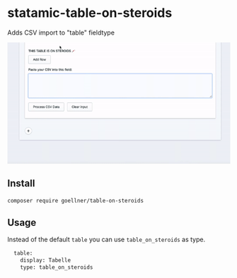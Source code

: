 # statamic-table-on-steroids
Adds CSV import to "table" fieldtype

![demo](https://github.com/goellner/statamic-3-table-on-steroids/blob/main/github/demo-table-on-steroids.gif)


## Install

`composer require goellner/table-on-steroids`

## Usage

Instead of the default `table` you can use `table_on_steroids` as type.

```
  table:
    display: Tabelle
    type: table_on_steroids
```

